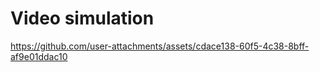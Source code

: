 # Video simulation


https://github.com/user-attachments/assets/cdace138-60f5-4c38-8bff-af9e01ddac10

